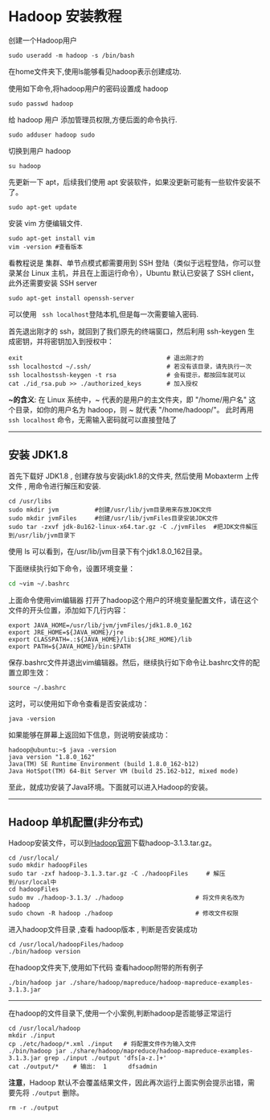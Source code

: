 # Hadoop 安装教程

创建一个Hadoop用户 

```shell
sudo useradd -m hadoop -s /bin/bash
```

在home文件夹下,使用ls能够看见hadoop表示创建成功.

使用如下命令,将hadoop用户的密码设置成 hadoop 

```shell
sudo passwd hadoop
```

给 hadoop 用户 添加管理员权限,方便后面的命令执行.

```shell
sudo adduser hadoop sudo
```

切换到用户 hadoop

```shell
su hadoop
```

先更新一下 apt，后续我们使用 apt 安装软件，如果没更新可能有一些软件安装不了。

```shell
sudo apt-get update
```

安装 vim 方便编辑文件.

```shell
sudo apt-get install vim
vim -version #查看版本
```

看教程说是 集群、单节点模式都需要用到 SSH 登陆（类似于远程登陆，你可以登录某台 Linux 主机，并且在上面运行命令），Ubuntu 默认已安装了 SSH client，此外还需要安装 SSH server

```shell
sudo apt-get install openssh-server
```

可以使用 `  ssh localhost `登陆本机,但是每一次需要输入密码.

首先退出刚才的 ssh，就回到了我们原先的终端窗口，然后利用 ssh-keygen 生成密钥，并将密钥加入到授权中：

```shell
exit                           				# 退出刚才的 
ssh localhostcd ~/.ssh/                     # 若没有该目录，请先执行一次
ssh localhostssh-keygen -t rsa              # 会有提示，都按回车就可以
cat ./id_rsa.pub >> ./authorized_keys  		# 加入授权
```

**~的含义**: 在 Linux 系统中，~ 代表的是用户的主文件夹，即 "/home/用户名" 这个目录，如你的用户名为 hadoop，则 ~ 就代表 "/home/hadoop/"。 
此时再用 `ssh localhost` 命令，无需输入密码就可以直接登陆了

---



## 安装 JDK1.8 

首先下载好 JDK1.8 , 创建存放与安装jdk1.8的文件夹,
然后使用 Mobaxterm 上传文件 , 用命令进行解压和安装.

```shell
cd /usr/libs
sudo mkdir jvm 			#创建/usr/lib/jvm目录用来存放JDK文件
sudo mkdir jvmFiles 	#创建/usr/lib/jvmFiles目录安装JDK文件
sudo tar -zxvf jdk-8u162-linux-x64.tar.gz -C ./jvmFiles  #把JDK文件解压到/usr/lib/jvm目录下
```

使用 ls 可以看到，在/usr/lib/jvm目录下有个jdk1.8.0_162目录。

下面继续执行如下命令，设置环境变量：

```bash
cd ~vim ~/.bashrc
```

上面命令使用vim编辑器 打开了hadoop这个用户的环境变量配置文件，请在这个文件的开头位置，添加如下几行内容：

```
export JAVA_HOME=/usr/lib/jvm/jvmFiles/jdk1.8.0_162
export JRE_HOME=${JAVA_HOME}/jre
export CLASSPATH=.:${JAVA_HOME}/lib:${JRE_HOME}/lib
export PATH=${JAVA_HOME}/bin:$PATH
```

保存.bashrc文件并退出vim编辑器。然后，继续执行如下命令让.bashrc文件的配置立即生效：

```shell
source ~/.bashrc
```

这时，可以使用如下命令查看是否安装成功：

```shell
java -version
```

如果能够在屏幕上返回如下信息，则说明安装成功：

```
hadoop@ubuntu:~$ java -version
java version "1.8.0_162"
Java(TM) SE Runtime Environment (build 1.8.0_162-b12)
Java HotSpot(TM) 64-Bit Server VM (build 25.162-b12, mixed mode)
```

至此，就成功安装了Java环境。下面就可以进入Hadoop的安装。

---

## Hadoop 单机配置(非分布式)

Hadoop安装文件，可以到[Hadoop官网](https://www.apache.org/dyn/closer.cgi/hadoop/common/hadoop-3.1.3/hadoop-3.1.3.tar.gz)下载hadoop-3.1.3.tar.gz。

```shell
cd /usr/local/
sudo mkdir hadoopFiles
sudo tar -zxf hadoop-3.1.3.tar.gz -C ./hadoopFiles     # 解压到/usr/local中
cd hadoopFiles
sudo mv ./hadoop-3.1.3/ ./hadoop            		# 将文件夹名改为hadoop
sudo chown -R hadoop ./hadoop       				# 修改文件权限
```

进入hadoop文件目录 ,查看 hadoop版本 , 判断是否安装成功

```shell
cd /usr/local/hadoopFiles/hadoop
./bin/hadoop version
```

在hadoop文件夹下,使用如下代码 查看hadoop附带的所有例子

```shell
./bin/hadoop jar ./share/hadoop/mapreduce/hadoop-mapreduce-examples-3.1.3.jar
```

---

在hadoop的文件目录下,使用一个小案例,判断hadoop是否能够正常运行

```shell
cd /usr/local/hadoop
mkdir ./input
cp ./etc/hadoop/*.xml ./input   # 将配置文件作为输入文件
./bin/hadoop jar ./share/hadoop/mapreduce/hadoop-mapreduce-examples-3.1.3.jar grep ./input ./output 'dfs[a-z.]+'
cat ./output/*    # 输出:  1      dfsadmin
```

**注意**，Hadoop 默认不会覆盖结果文件，因此再次运行上面实例会提示出错，需要先将 `./output` 删除。

```shell
rm -r ./output
```